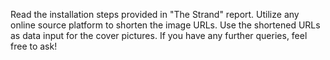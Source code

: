 Read the installation steps provided in "The Strand" report.
Utilize any online source platform to shorten the image URLs.
Use the shortened URLs as data input for the cover pictures.
If you have any further queries, feel free to ask!
